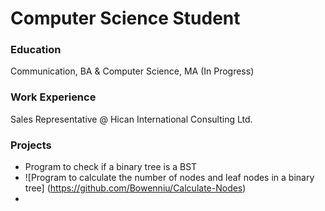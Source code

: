 # Computer Science Student

### Education
Communication, BA & Computer Science, MA (In Progress)

### Work Experience
Sales Representative @ Hican International Consulting Ltd.

### Projects 
  - Program to check if a binary tree is a BST 
  - ![Program to calculate the number of nodes and leaf nodes in a binary tree] (https://github.com/Bowenniu/Calculate-Nodes)
  - 
